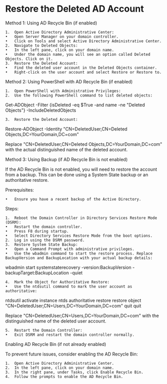 # Restore the Deleted AD Account

Method 1: Using AD Recycle Bin (if enabled)

	1.	Open Active Directory Administrative Center:
	•	Open Server Manager on your domain controller.
	•	Click on Tools and select Active Directory Administrative Center.
	2.	Navigate to Deleted Objects:
	•	In the left pane, click on your domain name.
	•	Under the domain name, you will see an option called Deleted Objects. Click on it.
	3.	Restore the Deleted Account:
	•	Find the deleted user account in the Deleted Objects container.
	•	Right-click on the user account and select Restore or Restore to.

Method 2: Using PowerShell with AD Recycle Bin (if enabled)

	1.	Open PowerShell with Administrative Privileges:
	2.	Use the following PowerShell command to list deleted objects:

Get-ADObject -Filter {isDeleted -eq $True -and name -ne "Deleted Objects"} -IncludeDeletedObjects


	3.	Restore the Deleted Account:

Restore-ADObject -Identity "CN=DeletedUser,CN=Deleted Objects,DC=YourDomain,DC=com"

Replace "CN=DeletedUser,CN=Deleted Objects,DC=YourDomain,DC=com" with the actual distinguished name of the deleted account.

Method 3: Using Backup (if AD Recycle Bin is not enabled)

If the AD Recycle Bin is not enabled, you will need to restore the account from a backup. This can be done using a System State backup or an authoritative restore.

Prerequisites:

	•	Ensure you have a recent backup of the Active Directory.

Steps:

	1.	Reboot the Domain Controller in Directory Services Restore Mode (DSRM):
	•	Restart the domain controller.
	•	Press F8 during startup.
	•	Select Directory Services Restore Mode from the boot options.
	2.	Log in using the DSRM password.
	3.	Restore System State Backup:
	•	Open a Command Prompt with administrative privileges.
	•	Use the wbadmin command to start the restore process. Replace BackupVersion and BackupLocation with your actual backup details:

wbadmin start systemstaterecovery -version:BackupVersion -backupTarget:BackupLocation -quiet


	4.	Mark the Object for Authoritative Restore:
	•	Use the ntdsutil command to mark the user account as authoritative:
ntdsutil
activate instance ntds
authoritative restore
restore object "CN=DeletedUser,CN=Users,DC=YourDomain,DC=com"
quit
quit

Replace "CN=DeletedUser,CN=Users,DC=YourDomain,DC=com" with the distinguished name of the deleted user account.

	5.	Restart the Domain Controller:
	•	Exit DSRM and restart the domain controller normally.

Enabling AD Recycle Bin (if not already enabled)

To prevent future issues, consider enabling the AD Recycle Bin:

	1.	Open Active Directory Administrative Center.
	2.	In the left pane, click on your domain name.
	3.	In the right pane, under Tasks, click Enable Recycle Bin.
	4.	Follow the prompts to enable the AD Recycle Bin.

    